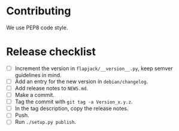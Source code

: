 # Contributing #

We use PEP8 code style.

# Release checklist #

- [ ] Increment the version in `flapjack/__version__.py`, keep semver
      guidelines in mind.
- [ ] Add an entry for the new version in `debian/changelog`.
- [ ] Add release notes to `NEWS.md`.
- [ ] Make a commit.
- [ ] Tag the commit with `git tag -a Version_x.y.z`.
- [ ] In the tag description, copy the release notes.
- [ ] Push.
- [ ] Run `./setup.py publish`.

